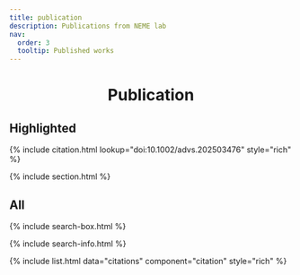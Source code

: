 ```yaml
---
title: publication
description: Publications from NEME lab
nav:
  order: 3
  tooltip: Published works
---
```


<div style="text-align:center;">
  <h1><b>Publication</b></h1>
</div>

## Highlighted

{%
  include citation.html
  lookup="doi:10.1002/advs.202503476"
  style="rich"
%}

{% include section.html %}

## All

{% include search-box.html %}

{% include search-info.html %}

{% include list.html data="citations" component="citation" style="rich" %}
